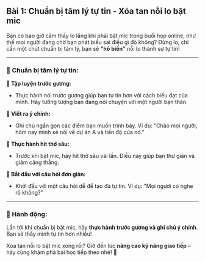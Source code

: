 ## Bài 1: Chuẩn bị tâm lý tự tin - Xóa tan nỗi lo bật mic

Bạn có bao giờ cảm thấy lo lắng khi phải bật mic trong buổi họp online, như thể mọi người đang chờ bạn phát biểu sai điều gì đó không? Đừng lo, chỉ cần một chút chuẩn bị tâm lý, bạn sẽ **"hô biến"** nỗi lo thành sự tự tin!

---

### 📌 Chuẩn bị tâm lý tự tin:

**🔹 Tập luyện trước gương:**
- Thực hành nói trước gương giúp bạn tự tin hơn với cách biểu đạt của mình. Hãy tưởng tượng bạn đang nói chuyện với một người bạn thân.

**🔹 Viết ra ý chính:**
- Ghi chú ngắn gọn các điểm bạn muốn trình bày. Ví dụ: "Chào mọi người, hôm nay mình sẽ nói về dự án A và tiến độ của nó."

**🔹 Thực hành hít thở sâu:**
- Trước khi bật mic, hãy hít thở sâu vài lần. Điều này giúp bạn thư giãn và giảm căng thẳng.

**🔹 Bắt đầu với câu hỏi đơn giản:**
- Khởi đầu với một câu hỏi dễ để tạo đà tự tin. Ví dụ: "Mọi người có nghe rõ không?"

---

### 🚀 Hành động:

Lần tới khi chuẩn bị bật mic, hãy **thực hành trước gương và ghi chú ý chính**. Bạn sẽ thấy mình tự tin hơn nhiều!

Xóa tan nỗi lo bật mic xong rồi? Giờ đến lúc **nâng cao kỹ năng giao tiếp** – hãy cùng khám phá bài học tiếp theo nhé! 🎤